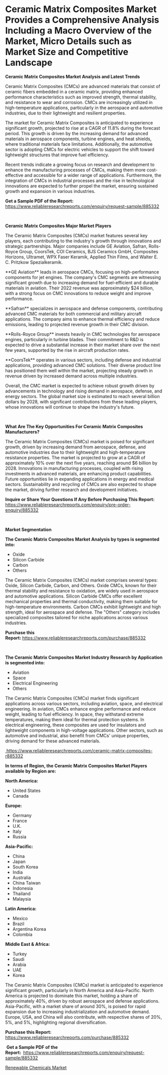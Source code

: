 <p><h1>Ceramic Matrix Composites Market Provides a Comprehensive Analysis Including a Macro Overview of the Market, Micro Details such as Market Size and Competitive Landscape</h1></p><p><strong>Ceramic Matrix Composites Market Analysis and Latest Trends</strong></p>
<p><p>Ceramic Matrix Composites (CMCs) are advanced materials that consist of ceramic fibers embedded in a ceramic matrix, providing enhanced performance characteristics such as improved strength, thermal stability, and resistance to wear and corrosion. CMCs are increasingly utilized in high-temperature applications, particularly in the aerospace and automotive industries, due to their lightweight and resilient properties.</p><p>The market for Ceramic Matrix Composites is anticipated to experience significant growth, projected to rise at a CAGR of 11.8% during the forecast period. This growth is driven by the increasing demand for advanced materials in aerospace components, turbine engines, and heat shields, where traditional materials face limitations. Additionally, the automotive sector is adopting CMCs for electric vehicles to support the shift toward lightweight structures that improve fuel efficiency.</p><p>Recent trends indicate a growing focus on research and development to enhance the manufacturing processes of CMCs, making them more cost-effective and accessible for a wider range of applications. Furthermore, the integration of CMCs in industrial processes and the rise in technological innovations are expected to further propel the market, ensuring sustained growth and expansion in various industries.</p></p>
<p><strong>Get a Sample PDF of the Report:&nbsp;</strong> <a href="https://www.reliableresearchreports.com/enquiry/request-sample/885332?utm_campaign=2740&utm_medium=2&utm_source=Github&utm_content=ia&utm_term=02042025&utm_id=ceramic-matrix-composites">https://www.reliableresearchreports.com/enquiry/request-sample/885332</a></p>
<p>&nbsp;</p>
<p><strong>Ceramic Matrix Composites Major Market Players</strong></p>
<p><p>The Ceramic Matrix Composites (CMCs) market features several key players, each contributing to the industry's growth through innovations and strategic partnerships. Major companies include GE Aviation, Safran, Rolls-Royce Group, CoorsTek, COI Ceramics, BJS Ceramics GmbH, Composites Horizons, Ultramet, WPX Faser Keramik, Applied Thin Films, and Walter E. C. Pritzkow Spezialkeramik.</p><p>**GE Aviation** leads in aerospace CMCs, focusing on high-performance components for jet engines. The company's CMC segments are witnessing significant growth due to increasing demand for fuel-efficient and durable materials in aviation. Their 2022 revenue was approximately $24 billion, with a strong focus on CMC innovations to reduce weight and improve performance.</p><p>**Safran** specializes in aerospace and defense components, contributing advanced CMC materials for both commercial and military aircraft applications. The company aims to enhance thermal efficiency and reduce emissions, leading to projected revenue growth in their CMC division.</p><p>**Rolls-Royce Group** invests heavily in CMC technologies for aerospace engines, particularly in turbine blades. Their commitment to R&D is expected to drive a substantial increase in their market share over the next few years, supported by the rise in aircraft production rates.</p><p>**CoorsTek** operates in various sectors, including defense and industrial applications, providing advanced CMC solutions. Their diverse product line has positioned them well within the market, projecting steady growth in revenue driven by increased demand across multiple industries.</p><p>Overall, the CMC market is expected to achieve robust growth driven by advancements in technology and rising demand in aerospace, defense, and energy sectors. The global market size is estimated to reach several billion dollars by 2028, with significant contributions from these leading players, whose innovations will continue to shape the industry's future.</p></p>
<p>&nbsp;</p>
<p><strong>What Are The Key Opportunities For Ceramic Matrix Composites Manufacturers?</strong></p>
<p><p>The Ceramic Matrix Composites (CMCs) market is poised for significant growth, driven by increasing demand from aerospace, defense, and automotive industries due to their lightweight and high-temperature resistance properties. The market is projected to grow at a CAGR of approximately 10% over the next five years, reaching around $6 billion by 2028. Innovations in manufacturing processes, coupled with rising investments in advanced materials, are enhancing product capabilities. Future opportunities lie in expanding applications in energy and medical sectors. Sustainability and recycling of CMCs are also expected to shape the market, driving further research and development initiatives.</p></p>
<p><strong>Inquire or Share Your Questions If Any Before Purchasing This Report:</strong> <a href="https://www.reliableresearchreports.com/enquiry/pre-order-enquiry/885332?utm_campaign=2740&utm_medium=2&utm_source=Github&utm_content=ia&utm_term=02042025&utm_id=ceramic-matrix-composites">https://www.reliableresearchreports.com/enquiry/pre-order-enquiry/885332</a></p>
<p>&nbsp;</p>
<p><strong>Market Segmentation</strong></p>
<p><strong>The Ceramic Matrix Composites Market Analysis by types is segmented into:</strong></p>
<p><ul><li>Oxide</li><li>Silicon Carbide</li><li>Carbon</li><li>Others</li></ul></p>
<p><p>The Ceramic Matrix Composites (CMCs) market comprises several types: Oxide, Silicon Carbide, Carbon, and Others. Oxide CMCs, known for their thermal stability and resistance to oxidation, are widely used in aerospace and automotive applications. Silicon Carbide CMCs offer excellent mechanical properties and thermal conductivity, making them suitable for high-temperature environments. Carbon CMCs exhibit lightweight and high strength, ideal for aerospace and defense. The "Others" category includes specialized composites tailored for niche applications across various industries.</p></p>
<p><strong>Purchase this Report:&nbsp;</strong><a href="https://www.reliableresearchreports.com/purchase/885332?utm_campaign=2740&utm_medium=2&utm_source=Github&utm_content=ia&utm_term=02042025&utm_id=ceramic-matrix-composites">https://www.reliableresearchreports.com/purchase/885332</a></p>
<p>&nbsp;</p>
<p><strong>The Ceramic Matrix Composites Market Industry Research by Application is segmented into:</strong></p>
<p><ul><li>Aviation</li><li>Space</li><li>Electrical Engineering</li><li>Others</li></ul></p>
<p><p>The Ceramic Matrix Composites (CMCs) market finds significant applications across various sectors, including aviation, space, and electrical engineering. In aviation, CMCs enhance engine performance and reduce weight, leading to fuel efficiency. In space, they withstand extreme temperatures, making them ideal for thermal protection systems. In electrical engineering, these composites are used for insulators and lightweight components in high-voltage applications. Other sectors, such as automotive and industrial, also benefit from CMCs' unique properties, driving demand for these advanced materials.</p></p>
<p><a href="https://www.reliableresearchreports.com/ceramic-matrix-composites-r885332?utm_campaign=2740&utm_medium=2&utm_source=Github&utm_content=ia&utm_term=02042025&utm_id=ceramic-matrix-composites">&nbsp;https://www.reliableresearchreports.com/ceramic-matrix-composites-r885332</a></p>
<p><strong>In terms of Region, the Ceramic Matrix Composites Market Players available by Region are:</strong></p>
<p>
    <p> <strong> North America: </strong>
        <ul>
            <li>United States</li>
            <li>Canada</li>
        </ul>
        </p> 
    <p> <strong> Europe: </strong>
        <ul>
            <li>Germany</li>
            <li>France</li>
            <li>U.K.</li>
            <li>Italy</li>
            <li>Russia</li>
        </ul>
        </p> 
    <p> <strong> Asia-Pacific: </strong>
        <ul>
            <li>China</li>
            <li>Japan</li>
            <li>South Korea</li>
            <li>India</li>
            <li>Australia</li>
            <li>China Taiwan</li>
            <li>Indonesia</li>
            <li>Thailand</li>
            <li>Malaysia</li>
        </ul>
        </p> 
    <p> <strong> Latin America: </strong>
        <ul>
            <li>Mexico</li>
            <li>Brazil</li>
            <li>Argentina Korea</li>
            <li>Colombia</li>
        </ul>
        </p> 
    <p> <strong> Middle East & Africa: </strong>
        <ul>
            <li>Turkey</li>
            <li>Saudi</li>
            <li>Arabia</li>
            <li>UAE</li>
            <li>Korea</li>
        </ul>
    </p>
    </p>
<p><p>The Ceramic Matrix Composites (CMCs) market is anticipated to experience significant growth, particularly in North America and Asia-Pacific. North America is projected to dominate this market, holding a share of approximately 40%, driven by robust aerospace and defense applications. Asia-Pacific, with a market share of around 30%, is poised for rapid expansion due to increasing industrialization and automotive demand. Europe, USA, and China will also contribute, with respective shares of 20%, 5%, and 5%, highlighting regional diversification.</p></p>
<p><strong>Purchase this Report: </strong><a href="https://www.reliableresearchreports.com/purchase/885332?utm_campaign=2740&utm_medium=2&utm_source=Github&utm_content=ia&utm_term=02042025&utm_id=ceramic-matrix-composites">https://www.reliableresearchreports.com/purchase/885332</a></p>
<p>&nbsp;<strong>Get a Sample PDF of the Report:&nbsp;&nbsp;</strong><a href="https://www.reliableresearchreports.com/enquiry/request-sample/885332?utm_campaign=2740&utm_medium=2&utm_source=Github&utm_content=ia&utm_term=02042025&utm_id=ceramic-matrix-composites">https://www.reliableresearchreports.com/enquiry/request-sample/885332</a></p>
<p><strong></strong></p>
<p><p><a href="https://github.com/vjorelaclliv/Market-Research-Report-List-1/blob/main/renewable-chemicals-market.md?utm_campaign=2740&utm_medium=2&utm_source=Github&utm_content=ia&utm_term=02042025&utm_id=ceramic-matrix-composites">Renewable Chemicals Market</a></p></p>